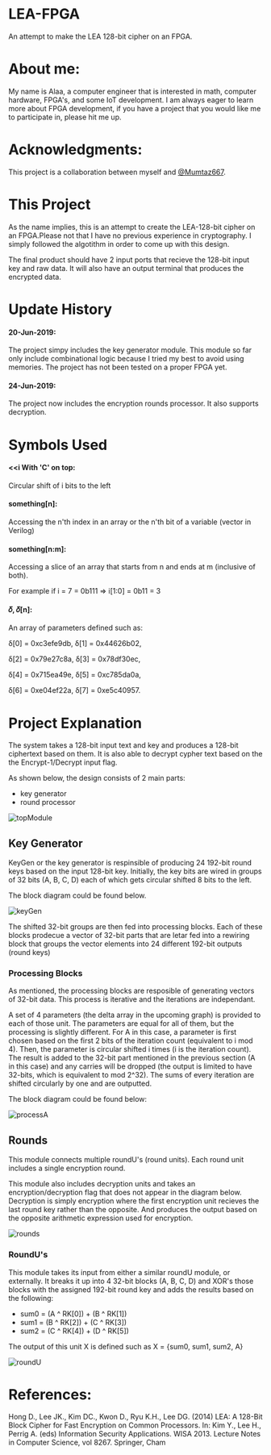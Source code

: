 # LEA-FPGA
An attempt to make the LEA 128-bit cipher on an FPGA.

# About me:
My name is Alaa, a computer engineer that is interested in math, computer hardware, FPGA's, and some IoT development. 
I am always eager to learn more about FPGA development, if you have a project that you would like me to participate in, please hit me up.

# Acknowledgments:
This project is a collaboration between myself and [@Mumtaz667](https://github.com/Mumtaz667).

# This Project
As the name implies, this is an attempt to create the LEA-128-bit cipher on an FPGA.Please not that I have no previous experience in cryptography. I simply followed the algotithm in order to come up with this design. 

The final product should have 2 input ports that recieve the 128-bit input key and raw data. It will also have an output terminal that produces the encrypted data.

# Update History

#### 20-Jun-2019: 
The project simpy includes the key generator module. This module so far only include combinational logic because I tried my best to avoid using memories. The project has not been tested on a proper FPGA yet. 

#### 24-Jun-2019: 
The project now includes the encryption rounds processor. It also supports decryption.


# Symbols Used

#### <<i With 'C' on top:
Circular shift of i bits to the left 

#### something[n]:
Accessing the n'th index in an array or the n'th bit of a variable (vector in Verilog)

#### something[n:m]:
Accessing a slice of an array that starts from n and ends at m (inclusive of both). 

For example if i = 7 = 0b111 => i[1:0] = 0b11 = 3

#### 𝛿, 𝛿[n]:
An array of parameters defined such as:

δ[0] = 0xc3efe9db, δ[1] = 0x44626b02,

δ[2] = 0x79e27c8a, δ[3] = 0x78df30ec,

δ[4] = 0x715ea49e, δ[5] = 0xc785da0a,

δ[6] = 0xe04ef22a, δ[7] = 0xe5c40957.

# Project Explanation
The system takes a 128-bit input text and key and produces a 128-bit ciphertext based on them. It is also able to decrypt cypher text based on the the Encrypt-1/Decrypt input flag. 

As shown below, the design consists of 2 main parts:
* key generator
* round processor

![topModule](https://github.com/LadonAl/LEA-FPGA/blob/master/LEA-FPGA-top.png?raw=true)


## Key Generator
KeyGen or the key generator is respinsible of producing 24 192-bit round keys based on the input 128-bit key. Initially, the key bits are wired in groups of 32 bits (A, B, C, D) each of which gets circular shifted 8 bits to the left.

The block diagram could be found below.

![keyGen](https://github.com/LadonAl/LEA-FPGA/blob/master/LEA-FPGA-KeyGenerator.png?raw=true)

The shifted 32-bit groups are then fed into processing blocks. Each of these blocks prodecue a vector of 32-bit parts that are letar fed into a rewiring block that groups the vector elements into 24 different 192-bit outputs (round keys)

### Processing Blocks
As mentioned, the processing blocks are resposible of generating vectors of 32-bit data. This process is iterative and the iterations are independant.

A set of 4 parameters (the delta array in the upcoming graph) is provided to each of those unit. The parameters are equal for all of them, but the processing is slightly different. For A in this case, a parameter is first chosen based on the first 2 bits of the iteration count (equivalent to i mod 4). Then, the parameter is circular shifted i times (i is the iteration count). The result is added to the 32-bit part mentioned in the previous section (A in this case) and any carries will be dropped (the output is limited to have 32-bits, which is equivalent to mod 2^32). The sums of every iteration are shifted circularly by one and are outputted.

The block diagram could be found below:

![processA](https://github.com/LadonAl/LEA-FPGA/blob/master/LEA-FPGA-ProcessA.png?raw=true)


## Rounds
This module connects multiple roundU's (round units). Each round unit includes a single encryption round. 

This module also includes decryption units and takes an encryption/decryption flag that does not appear in the diagram below. Decryption is simply encryption where the first encryption unit recieves the last round key rather than the opposite. And produces the output based on the opposite arithmetic expression used for encryption.

![rounds](https://github.com/LadonAl/LEA-FPGA/blob/master/LEA-FPGA-Rounds.png?raw=true)


### RoundU's
This module takes its input from either a similar roundU module, or externally. It breaks it up into 4 32-bit blocks (A, B, C, D) and XOR's those blocks with the assigned 192-bit round key and adds the results based on the following:

* sum0 = (A ^ RK[0]) + (B ^ RK[1])
* sum1 = (B ^ RK[2]) + (C ^ RK[3])
* sum2 = (C ^ RK[4]) + (D ^ RK[5])

The output of this unit X is defined such as X = {sum0, sum1, sum2, A}

![roundU](https://github.com/LadonAl/LEA-FPGA/blob/master/LEA-FPGA-RoundU.png?raw=true)

# References:
Hong D., Lee JK., Kim DC., Kwon D., Ryu K.H., Lee DG. (2014) LEA: A 128-Bit Block Cipher for Fast Encryption on Common Processors. In: Kim Y., Lee H., Perrig A. (eds) Information Security Applications. WISA 2013. Lecture Notes in Computer Science, vol 8267. Springer, Cham




